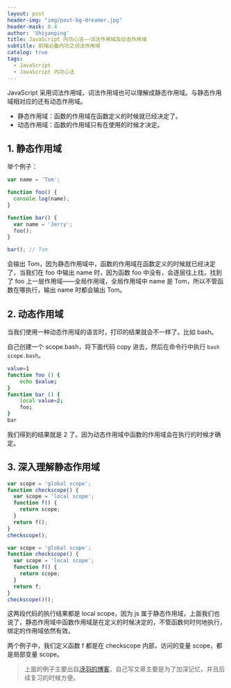 ```yaml
---
layout: post
header-img: "img/post-bg-dreamer.jpg"
header-mask: 0.4
author: 'Shiyanping'
title: JavaScript 内功心法——词法作用域及动态作用域
subtitle: 前端必备内功之词法作用域
catalog: true
tags:
  - JavaScript
  - JavaScript 内功心法
---
```


JavaScript 采用词法作用域，词法作用域也可以理解成静态作用域。与静态作用域相对应的还有动态作用域。

- 静态作用域：函数的作用域在函数定义的时候就已经决定了。
- 动态作用域：函数的作用域只有在使用的时候才决定。

## 1. 静态作用域

举个例子：

```js
var name = 'Tom';

function foo() {
  console.log(name);
}

function bar() {
  var name = 'Jerry';
  foo();
}

bar(); // Tom
```

会输出 Tom，因为静态作用域中，函数的作用域在函数定义的时候就已经决定了，当我们在 foo 中输出 name 时，因为函数 foo 中没有，会逐层往上找，找到了 foo 上一层作用域——全局作用域，全局作用域中 name 是 Tom，所以不管函数在哪执行，输出 name 时都会输出 Tom。

## 2. 动态作用域

当我们使用一种动态作用域的语言时，打印的结果就会不一样了。比如 bash。

自己创建一个 scope.bash，将下面代码 copy 进去，然后在命令行中执行 `bash scope.bash`。

```bash
value=1
function foo () {
    echo $value;
}
function bar () {
    local value=2;
    foo;
}
bar
```

我们得到的结果就是 2 了。因为动态作用域中函数的作用域会在执行的时候才确定。

## 3. 深入理解静态作用域

```js
var scope = 'global scope';
function checkscope() {
  var scope = 'local scope';
  function f() {
    return scope;
  }
  return f();
}
checkscope();
```

```js
var scope = 'global scope';
function checkscope() {
  var scope = 'local scope';
  function f() {
    return scope;
  }
  return f;
}
checkscope()();
```

这两段代码的执行结果都是 local scope，因为 js 属于静态作用域，上面我们也说了，静态作用域中函数作用域是在定义的时候决定的，不管函数何时何地执行，绑定的作用域依然有效。

两个例子中，我们定义函数 f 都是在 checkscope 内部，访问的变量 scope，都是局部变量 scope。

> 上面的例子主要出自[冴羽的博客](https://github.com/mqyqingfeng/Blog/issues/3)，自己写文章主要是为了加深记忆，并且后续复习的时候方便。
